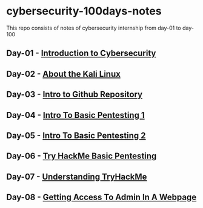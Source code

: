 # cybersecurity-100days-notes
This repo consists of notes of cybersecurity internship from day-01 to day-100
## Day-01 - [Introduction to Cybersecurity](https://github.com/vaishnav2947/cybersecurity-100days-notes/tree/main/Day-01)
## Day-02 - [About the Kali Linux](https://github.com/vaishnav2947/cybersecurity-100days-notes/tree/main/Day%20-02)
## Day-03 - [Intro to Github Repository](https://github.com/vaishnav2947/cybersecurity-100days-notes/blob/main/Day-03/README.md)
## Day-04 - [Intro To Basic Pentesting 1](https://github.com/vaishnav2947/cybersecurity-100days-notes/tree/main/Day-04)
## Day-05 - [Intro To Basic Pentesting 2](https://github.com/vaishnav2947/cybersecurity-100days-notes/tree/main/Day-05)
## Day-06 - [Try HackMe Basic Pentesting](https://github.com/vaishnav2947/cybersecurity-100days-notes/tree/main/Day-06)
## Day-07 - [Understanding TryHackMe](https://github.com/vaishnav2947/cybersecurity-100days-notes/tree/main/Day-07)
## Day-08 - [Getting Access To Admin In A Webpage](https://github.com/vaishnav2947/cybersecurity-100days-notes/tree/main/DAY-08)
